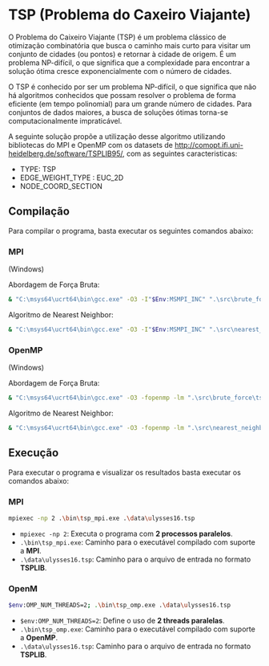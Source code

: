 # TSP (Problema do Caxeiro Viajante)

O Problema do Caixeiro Viajante (TSP) é um problema clássico de otimização combinatória que busca o caminho mais curto para visitar um conjunto de cidades (ou pontos) e retornar à cidade de origem. É um problema NP-difícil, o que significa que a complexidade para encontrar a solução ótima cresce exponencialmente com o número de cidades. 

O TSP é conhecido por ser um problema NP-difícil, o que significa que não há algoritmos conhecidos que possam resolver o problema de forma eficiente (em tempo polinomial) para um grande número de cidades. Para conjuntos de dados maiores, a busca de soluções ótimas torna-se computacionalmente impraticável. 

A seguinte solução propõe a utilização desse algoritmo utilizando bibliotecas do MPI e OpenMP com os datasets de http://comopt.ifi.uni-heidelberg.de/software/TSPLIB95/, com as seguintes caracteristicas:

- TYPE: TSP
- EDGE_WEIGHT_TYPE : EUC_2D
- NODE_COORD_SECTION

## Compilação

Para compilar o programa, basta executar os seguintes comandos abaixo:

### MPI

(Windows)

Abordagem de Força Bruta:

```bash
& "C:\msys64\ucrt64\bin\gcc.exe" -O3 -I"$Env:MSMPI_INC" ".\src\brute_force\tsp_mpi.c" -L"$Env:MSMPI_LIB64" -lmsmpi -lAdvapi32 -o ".\bin\tsp_mpi.exe"
```

Algoritmo de Nearest Neighbor:

```bash
& "C:\msys64\ucrt64\bin\gcc.exe" -O3 -I"$Env:MSMPI_INC" ".\src\nearest_neighbor\tsp_mpi.c" -L"$Env:MSMPI_LIB64" -lmsmpi -lAdvapi32 -o ".\bin\tsp_mpi.exe"
```

### OpenMP

(Windows)

Abordagem de Força Bruta:

```bash
& "C:\msys64\ucrt64\bin\gcc.exe" -O3 -fopenmp -lm ".\src\brute_force\tsp_omp.c" -o ".\bin\tsp_omp.exe"
```

Algoritmo de Nearest Neighbor:

```bash
& "C:\msys64\ucrt64\bin\gcc.exe" -O3 -fopenmp -lm ".\src\nearest_neighbor\tsp_omp.c" -o ".\bin\tsp_omp.exe"
```

## Execução

Para executar o programa e visualizar os resultados basta executar os comandos abaixo:

### MPI

```bash
mpiexec -np 2 .\bin\tsp_mpi.exe .\data\ulysses16.tsp
```

- `mpiexec -np 2`: Executa o programa com **2 processos paralelos**.
- `.\bin\tsp_mpi.exe`: Caminho para o executável compilado com suporte a **MPI**.
- `.\data\ulysses16.tsp`: Caminho para o arquivo de entrada no formato **TSPLIB**.

### OpenM

```bash
$env:OMP_NUM_THREADS=2; .\bin\tsp_omp.exe .\data\ulysses16.tsp
```

- `$env:OMP_NUM_THREADS=2`: Define o uso de **2 threads paralelas**.
- `.\bin\tsp_omp.exe`: Caminho para o executável compilado com suporte a **OpenMP**.
- `.\data\ulysses16.tsp`: Caminho para o arquivo de entrada no formato **TSPLIB**.